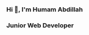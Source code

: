 ### Hi 👋, I'm Humam Abdillah

### Junior Web Developer

<!--
**abdipitu/abdipitu** is a ✨ _special_ ✨ repository because its `README.md` (this file) appears on your GitHub profile.

Here are some ideas to get you started:

👦🏻 I'm a kids

hallo saya Humam Abdillah,
Motivasi saya adalah saya bahagia ketika orang di sekitar saya bahagia.
Hai guys, aku siap ya?
wkwkwk
-->
